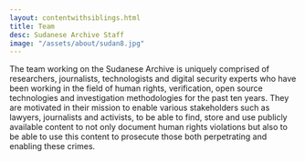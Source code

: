 ```yaml
---
layout: contentwithsiblings.html
title: Team
desc: Sudanese Archive Staff
image: "/assets/about/sudan8.jpg"
---
```


The team working on the Sudanese Archive is uniquely comprised of researchers, journalists, technologists and digital security experts who have been working in the field of human rights, verification, open source technologies and investigation methodologies for the past ten years. They are motivated in their mission to enable various stakeholders such as lawyers, journalists and activists, to be able to find, store and use publicly available content to not only document human rights violations but also to be able to use this content to prosecute those both perpetrating and enabling these crimes.

